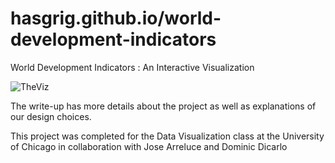 # hasgrig.github.io/world-development-indicators
World Development Indicators : An Interactive Visualization

![TheViz](demo.gif)

The write-up has more details about the project as well as explanations of our design choices. 

This project was completed for the Data Visualization class at the University of Chicago in collaboration with Jose Arreluce and Dominic Dicarlo

